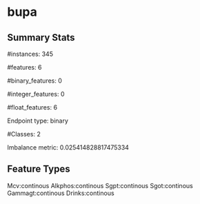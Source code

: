 # bupa

## Summary Stats

#instances: 345

#features: 6

  #binary_features: 0

  #integer_features: 0

  #float_features: 6

Endpoint type: binary

#Classes: 2

Imbalance metric: 0.025414828817475334

## Feature Types

 Mcv:continous
Alkphos:continous
Sgpt:continous
Sgot:continous
Gammagt:continous
Drinks:continous

